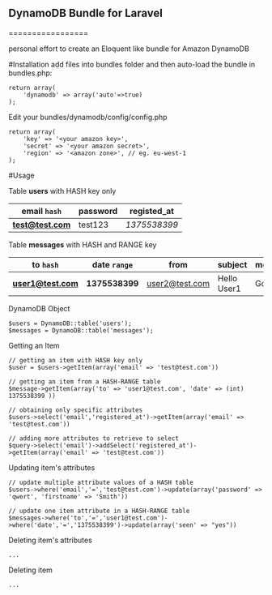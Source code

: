 ## DynamoDB Bundle for Laravel
=================

personal effort to create an Eloquent like bundle for Amazon DynamoDB

#Installation
add files into bundles folder and then auto-load the bundle in bundles.php:

	return array(
		'dynamodb' => array('auto'=>true)
	);
  
Edit your bundles/dynamodb/config/config.php

	return array(
		'key' => '<your amazon key>',
		'secret' => '<your amazon secret>',
		'region' => '<amazon zone>', // eg. eu-west-1
	);
  
#Usage



Table **users** with HASH key only 

email `hash` | password | registed_at
--- | --- | ---
**test@test.com** | test123 | *1375538399*


Table **messages** with HASH and RANGE key

to `hash` | date `range` | from | subject | message_body 
--- | --- | --- | --- | ---
**user1@test.com** | **1375538399** | user2@test.com | Hello User1 | Goodbye User1

DynamoDB Object

	$users = DynamoDB::table('users');
	$messages = DynamoDB::table('messages');

Getting an Item
	

	// getting an item with HASH key only
	$user = $users->getItem(array('email' => 'test@test.com'))

	// getting an item from a HASH-RANGE table
	$message->getItem(array('to' => 'user1@test.com', 'date' => (int) 1375538399 ))

	// obtaining only specific attributes
	$users->select('email','registered_at')->getItem(array('email' => 'test@test.com'))

	// adding more attributes to retrieve to select
	$query->select('email')->addSelect('registered_at')->getItem(array('email' => 'test@test.com'))

Updating item's attributes

	// update multiple attribute values of a HASH table
	$users->where('email','=','test@test.com')->update(array('password' => 'qwert', 'firstname' => 'Smith'))
	
	// update one item attribute in a HASH-RANGE table
	$messages->where('to','=','user1@test.com')->where('date','=','1375538399')->update(array('seen' => "yes"))
	
Deleting item's attributes

	...
	
Deleting item

	...

